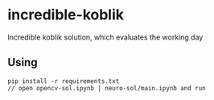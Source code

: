 # incredible-koblik
Incredible koblik solution, which evaluates the working day

## Using
```
pip install -r requirements.txt
// open opencv-sol.ipynb | neuro-sol/main.ipynb and run
```
